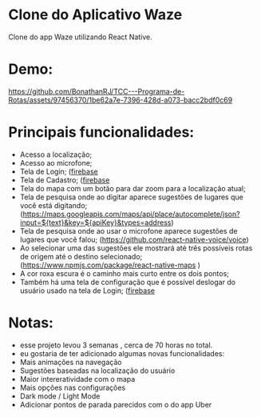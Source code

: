
# Clone do Aplicativo Waze
Clone do app Waze utilizando React Native.

# Demo:
https://github.com/BonathanRJ/TCC---Programa-de-Rotas/assets/97456370/1be62a7e-7396-428d-a073-bacc2bdf0c69

# Principais funcionalidades:
- Acesso a localização;
- Acesso ao microfone;
- Tela de Login; ([firebase](https://rnfirebase.io)
- Tela de Cadastro; ([firebase](https://rnfirebase.io)
- Tela do mapa com um botão para dar zoom para a localização atual; 
- Tela de pesquisa onde ao digitar aparece sugestões de lugares que você está digitando; (https://maps.googleapis.com/maps/api/place/autocomplete/json?input=${text}&key=${apiKey}&types=address)
- Tela de pesquisa onde ao usar o microfone aparece sugestões de lugares que você falou; (https://github.com/react-native-voice/voice)
- Ao selecionar uma das sugestões ele mostrará até três possíveis rotas de origem até o destino selecionado; (https://www.npmjs.com/package/react-native-maps )
- A cor roxa escura é o caminho mais curto entre os dois pontos; 
- Também há uma tela de configuração que é possível deslogar do usuário usado na tela de Login; ([firebase](https://rnfirebase.io)

# Notas:
- esse projeto levou 3 semanas , cerca de 70 horas no total.
- eu gostaria de ter adicionado algumas novas funcionalidades:
- Mais animações na navegação
- Sugestões baseadas na localização do usuário
- Maior intereratividade com o mapa
- Mais opções nas configurações
- Dark mode / Light Mode
- Adicionar pontos de parada parecidos com o do app Uber
